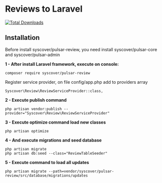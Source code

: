 # Reviews to Laravel

[![Total Downloads](https://poser.pugx.org/syscover/pulsar-review/downloads)](https://packagist.org/packages/syscover/pulsar-review)

## Installation

Before install syscover/pulsar-review, you need install syscover/pulsar-core and syscover/pulsar-admin

**1 - After install Laravel framework, execute on console:**
```
composer require syscover/pulsar-review
```

Register service provider, on file config/app.php add to providers array
```
Syscover\Review\ReviewServiceProvider::class,
```

**2 - Execute publish command**
```
php artisan vendor:publish --provider="Syscover\Review\ReviewServiceProvider"
```

**3 - Execute optimize command load new classes**
```
php artisan optimize
```

**4 - And execute migrations and seed database**
```
php artisan migrate
php artisan db:seed --class="ReviewTableSeeder"
```

**5 - Execute command to load all updates**
```
php artisan migrate --path=vendor/syscover/pulsar-review/src/database/migrations/updates
```
